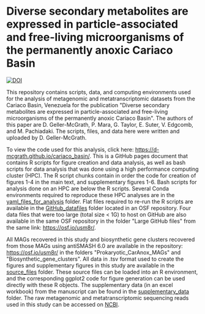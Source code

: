 # Diverse secondary metabolites are expressed in particle-associated and free-living microorganisms of the permanently anoxic Cariaco Basin

[![DOI](https://zenodo.org/badge/509871897.svg)](https://zenodo.org/badge/latestdoi/509871897)

This repository contains scripts, data, and computing environments used for the analysis of metagenomic and metatranscriptomic datasets from the Cariaco Basin, Venezuela for the publication "Diverse secondary metabolites are expressed in particle-associated and free-living microorganisms of the permanently anoxic Cariaco Basin". The authors of this paper are D. Geller-McGrath, P. Mara, G. Taylor, E. Suter, V. Edgcomb, and M. Pachiadaki. The scripts, files, and data here were written and uploaded by D. Geller-McGrath.

To view the code used for this analysis, click here: https://d-mcgrath.github.io/cariaco_basin/. This is a GitHub pages document that contains R scripts for figure creation and data analysis, as well as bash scripts for data analysis that was done using a high performance computing cluster (HPC). The R script chunks contain in order the code for creation of figures 1-4 in the main text, and supplementary figures 1-6. Bash scripts for analysis done on an HPC are below the R scripts. Several Conda environments required to reproduce these HPC analyses are in the [yaml_files_for_analysis](https://github.com/d-mcgrath/cariaco_basin/tree/main/yaml_files_for_analysis) folder. Flat files required to re-run the R scripts are available in the [GitHub_datafiles](https://osf.io/usm8r/) folder located in an OSF repository. Four data files that were too large (total size < 1G) to host on GitHub are also available in the same OSF repository in the folder "Large GitHub files" from the same link: https://osf.io/usm8r/.

All MAGs recovered in this study and biosynthetic gene clusters recovered from those MAGs using antiSMASH 6.0 are available in the repository: https://osf.io/usm8r/ in the folders "Prokaryotic_CarAnox_MAGs" and "Biosynthetic_gene_clusters". All data in .tsv format used to create the figures and supplementary figures in this study are available in the [source_files](https://github.com/d-mcgrath/cariaco_basin/tree/main/source_files) folder. These source files can be loaded into an R environment, and the corresponding ggplot2 code for figure generation can be used directly with these R objects. The supplementary data (in an excel workbook) from the manuscript can be found in the [supplementary_data](https://github.com/d-mcgrath/cariaco_basin/tree/main/supplementary_data) folder. The raw metagenomic and metatranscriptomic sequencing reads used in this study can be accessed on [NCBI](https://www.ncbi.nlm.nih.gov/bioproject/?term=PRJNA326482).
